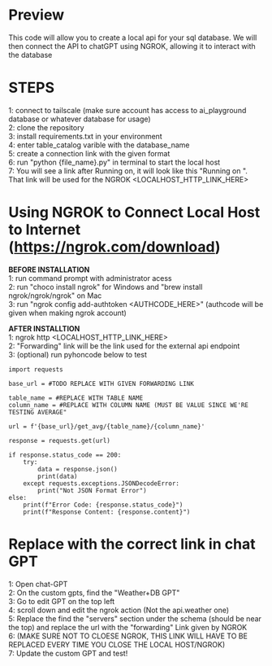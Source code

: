 # Preview 
This code will allow you to create a local api for your sql database.  We will then connect the API to chatGPT using NGROK, allowing it to interact with the database

# STEPS 
1: connect to tailscale (make sure account has access to ai_playground database or whatever database for usage) \
2: clone the repository \
3: install requirements.txt in your environment \
4: enter table_catalog varible with the database_name \
5: create a connection link with the given format \
6: run "python {file_name}.py" in terminal to start the local host \
7: You will see a link after Running on, it will look like this "Running on <Link>". That link will be used for the NGROK <LOCALHOST_HTTP_LINK_HERE>


# Using NGROK to Connect Local Host to Internet (https://ngrok.com/download)
**BEFORE INSTALLATION** \
1: run command prompt with administrator acess  
2: run "choco install ngrok" for Windows and "brew install ngrok/ngrok/ngrok" on Mac \
3: run "ngrok config add-authtoken <AUTHCODE_HERE>" (authcode will be given when making ngrok account)

**AFTER INSTALLTION** \
1: ngrok http <LOCALHOST_HTTP_LINK_HERE> \
2: "Forwarding" link will be the link used for the external api endpoint \
3: (optional) run pyhoncode below to test 
```
import requests

base_url = #TODO REPLACE WITH GIVEN FORWARDING LINK

table_name = #REPLACE WITH TABLE NAME
column_name = #REPLACE WITH COLUMN NAME (MUST BE VALUE SINCE WE'RE TESTING AVERAGE"

url = f'{base_url}/get_avg/{table_name}/{column_name}'

response = requests.get(url)

if response.status_code == 200:
    try:
        data = response.json()
        print(data)
    except requests.exceptions.JSONDecodeError:
        print("Not JSON Format Error")
else:
    print(f"Error Code: {response.status_code}")
    print(f"Response Content: {response.content}")
```
# Replace with the correct link in chat GPT
1: Open chat-GPT \
2: On the custom gpts, find the "Weather+DB GPT"  \
3: Go to edit GPT on the top left \
4: scroll down and edit the ngrok action (Not the api.weather one) \
5: Replace the find the "servers" section under the schema (should be near the top) and replace the url with the "forwarding" Link given by NGROK \
6: (MAKE SURE NOT TO CLOESE NGROK, THIS LINK WILL HAVE TO BE REPLACED EVERY TIME YOU CLOSE THE LOCAL HOST/NGROK) \
7: Update the custom GPT and test!

